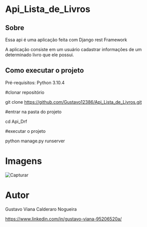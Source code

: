 # Api_Lista_de_Livros

## Sobre
Essa api é uma aplicação feita com Django rest Framework

A aplicação consiste em um usuário cadastrar informações de um determinado livro que ele possui.

## Como executar o projeto

Pré-requisitos: Python 3.10.4

#clonar repositório

git clone https://github.com/Gustavo12386/Api_Lista_de_Livros.git

#entrar na pasta do projeto 

cd Api_Drf

#executar o projeto

python manage.py runserver

# Imagens

![Capturar](https://user-images.githubusercontent.com/81700849/186718697-f6fac1f9-3447-4cbe-9cdc-7eb3bd084e8b.PNG)

# Autor

Gustavo Viana Calderaro Nogueira

https://www.linkedin.com/in/gustavo-viana-95206520a/

